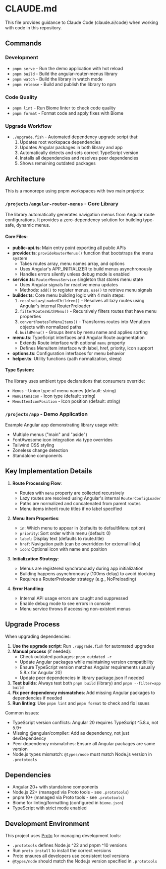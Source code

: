 # CLAUDE.md

This file provides guidance to Claude Code (claude.ai/code) when working with code in this repository.

## Commands

### Development
- `pnpm serve` - Run the demo application with hot reload
- `pnpm build` - Build the angular-router-menus library  
- `pnpm watch` - Build the library in watch mode
- `pnpm release` - Build and publish the library to npm

### Code Quality
- `pnpm lint` - Run Biome linter to check code quality
- `pnpm format` - Format code and apply fixes with Biome

### Upgrade Workflow
- `./upgrade.fish` - Automated dependency upgrade script that:
  1. Updates root workspace dependencies
  2. Updates Angular packages in both library and app
  3. Automatically detects and sets correct TypeScript version
  4. Installs all dependencies and resolves peer dependencies
  5. Shows remaining outdated packages

## Architecture

This is a monorepo using pnpm workspaces with two main projects:

### `/projects/angular-router-menus` - Core Library
The library automatically generates navigation menus from Angular route configurations. It provides a zero-dependency solution for building type-safe, dynamic menus.

#### Core Files:
- **public-api.ts**: Main entry point exporting all public APIs
- **provider.ts**: `provideRouterMenus()` function that bootstraps the menu system
  - Takes routes array, menu names array, and options
  - Uses Angular's APP_INITIALIZER to build menus asynchronously
  - Handles errors silently unless debug mode is enabled
- **service.ts**: `RouterMenusService` singleton that stores menu state
  - Uses Angular signals for reactive menu updates
  - Methods: `add()` to register menus, `use()` to retrieve menu signals
- **builder.ts**: Core menu building logic with 4 main steps:
  1. `resolveLazyLoadedChildren()` - Resolves all lazy routes using Angular's internal RouterPreloader
  2. `filterRoutesWithMenu()` - Recursively filters routes that have menu properties
  3. `convertRoutesToMenuItems()` - Transforms routes into MenuItem objects with normalized paths
  4. `buildMenu()` - Groups items by menu name and applies sorting
- **menu.ts**: TypeScript interfaces and Angular Route augmentation
  - Extends Route interface with optional `menu` property
  - Defines MenuItem interface with label, href, priority, icon support
- **options.ts**: Configuration interfaces for menu behavior
- **helper.ts**: Utility functions (path normalization, sleep)

#### Type System:
The library uses ambient type declarations that consumers override:
- `Menus` - Union type of menu names (default: string)
- `MenuItemIcon` - Icon type (default: string) 
- `MenuItemIconPosition` - Icon position (default: string)

### `/projects/app` - Demo Application  
Example Angular app demonstrating library usage with:
- Multiple menus ("main" and "aside")
- FontAwesome icon integration via type overrides
- Tailwind CSS styling
- Zoneless change detection
- Standalone components

## Key Implementation Details

1. **Route Processing Flow**:
   - Routes with `menu` property are collected recursively
   - Lazy routes are resolved using Angular's internal `RouterConfigLoader`
   - Paths are normalized and concatenated from parent routes
   - Menu items inherit route titles if no label specified

2. **Menu Item Properties**:
   - `in`: Which menu to appear in (defaults to defaultMenu option)
   - `priority`: Sort order within menu (default: 0)
   - `label`: Display text (defaults to route.title)
   - `href`: Navigation path (can be overridden for external links)
   - `icon`: Optional icon with name and position

3. **Initialization Strategy**:
   - Menus are registered synchronously during app initialization
   - Building happens asynchronously (100ms delay) to avoid blocking
   - Requires a RouterPreloader strategy (e.g., NoPreloading)

4. **Error Handling**:
   - Internal API usage errors are caught and suppressed
   - Enable debug mode to see errors in console
   - Menu service throws if accessing non-existent menus

## Upgrade Process

When upgrading dependencies:

1. **Use the upgrade script**: Run `./upgrade.fish` for automated upgrades
2. **Manual process** (if needed):
   - Check outdated packages: `pnpm outdated -r`
   - Update Angular packages while maintaining version compatibility
   - Ensure TypeScript version matches Angular requirements (usually 5.8.x for Angular 20)
   - Update peer dependencies in library package.json if needed
3. **Test builds**: Always test both `pnpm build` (library) and `pnpm --filter=app build` 
4. **Fix peer dependency mismatches**: Add missing Angular packages to dependencies if needed
5. **Run linting**: Use `pnpm lint` and `pnpm format` to check and fix issues

Common issues:
- TypeScript version conflicts: Angular 20 requires TypeScript ^5.8.x, not 5.9+
- Missing @angular/compiler: Add as dependency, not just devDependency
- Peer dependency mismatches: Ensure all Angular packages are same version
- Node.js types mismatch: `@types/node` must match Node.js version in `.prototools`

## Dependencies

- Angular 20+ with standalone components
- Node.js 22+ (managed via Proto tools - see `.prototools`)
- pnpm 10+ (managed via Proto tools - see `.prototools`)
- Biome for linting/formatting (configured in `biome.json`)
- TypeScript with strict mode enabled

## Development Environment

This project uses [Proto](https://moonrepo.dev/proto) for managing development tools:
- `.prototools` defines Node.js ^22 and pnpm ^10 versions
- Run `proto install` to install the correct versions
- Proto ensures all developers use consistent tool versions
- `@types/node` should match the Node.js version specified in `.prototools`
